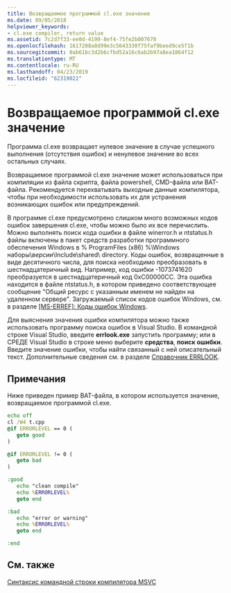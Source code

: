 ```yaml
---
title: Возвращаемое программой cl.exe значение
ms.date: 09/05/2018
helpviewer_keywords:
- cl.exe compiler, return value
ms.assetid: 7c2d7f33-ee0d-4199-8ef4-75fe2b007670
ms.openlocfilehash: 1617208a8d99e3c5643330f75faf9beed9ce5f1b
ms.sourcegitcommit: 0ab61bc3d2b6cfbd52a16c6ab2b97a8ea1864f12
ms.translationtype: MT
ms.contentlocale: ru-RU
ms.lasthandoff: 04/23/2019
ms.locfileid: "62319022"
---
```

# <a name="return-value-of-clexe"></a>Возвращаемое программой cl.exe значение

Программа cl.exe возвращает нулевое значение в случае успешного выполнения (отсутствия ошибок) и ненулевое значение во всех остальных случаях.

Возвращаемое программой cl.exe значение может использоваться при компиляции из файла скрипта, файла powershell, CMD-файла или BAT-файла. Рекомендуется перехватывать выходные данные компилятора, чтобы при необходимости использовать их для устранения возникающих ошибок или предупреждений.

В программе cl.exe предусмотрено слишком много возможных кодов ошибок завершения cl.exe, чтобы можно было их все перечислить. Можно выполнять поиск кода ошибки в файле winerror.h и ntstatus.h файлы включены в пакет средств разработки программного обеспечения Windows в % ProgramFiles (x86) %\Windows наборы\\<em>версии</em>\Include\shared\ directory. Коды ошибок, возвращенные в виде десятичного числа, для поиска необходимо преобразовать в шестнадцатеричный вид. Например, код ошибки -1073741620 преобразуется в шестнадцатеричный код 0xC00000CC. Эта ошибка находится в файле ntstatus.h, в котором приведено соответствующее сообщение "Общий ресурс с указанным именем не найден на удаленном сервере". Загружаемый список кодов ошибок Windows, см. в разделе [ &#91;MS-ERREF&#93;: Коды ошибок Windows](https://msdn.microsoft.com/library/cc231196).

Для выяснения значения ошибки компилятора можно также использовать программу поиска ошибок в Visual Studio. В командной строке Visual Studio, введите **errlook.exe** запустить программу; или в СРЕДЕ Visual Studio в строке меню выберите **средства**, **поиск ошибки**. Введите значение ошибки, чтобы найти связанный с ней описательный текст. Дополнительные сведения см. в разделе [Справочник ERRLOOK](errlook-reference.md).

## <a name="remarks"></a>Примечания

Ниже приведен пример BAT-файла, в котором используется значение, возвращаемое программой cl.exe.

```cmd
echo off
cl /W4 t.cpp
@if ERRORLEVEL == 0 (
   goto good
)

@if ERRORLEVEL != 0 (
   goto bad
)

:good
   echo "clean compile"
   echo %ERRORLEVEL%
   goto end

:bad
   echo "error or warning"
   echo %ERRORLEVEL%
   goto end

:end
```

## <a name="see-also"></a>См. также

[Синтаксис командной строки компилятора MSVC](compiler-command-line-syntax.md)
